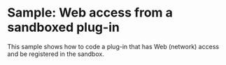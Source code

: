 # Sample: Web access from a sandboxed plug-in

This sample shows how to code a plug-in that has Web (network) access and be registered in the sandbox.
